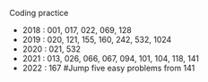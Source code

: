 Coding practice
- 2018 : 001, 017, 022, 069, 128
- 2019 : 020, 121, 155, 160, 242, 532, 1024
- 2020 : 021, 532
- 2021 : 013, 026, 066, 067, 094, 101, 104, 118, 141
- 2022 : 167
	#Jump five easy problems from 141
